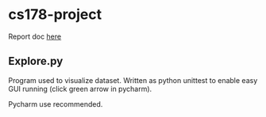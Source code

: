 # cs178-project

Report doc [here](https://docs.google.com/document/d/1KrYsIN7kWs0SMdebJPwyPTY-nIK1MlFdc4R7B9GvXyc/edit?usp=sharing)

## Explore.py

Program used to visualize dataset. Written as python unittest to enable easy GUI running (click green arrow in pycharm).

Pycharm use recommended.
